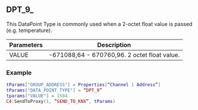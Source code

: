 ## DPT\_9\_

This DataPoint Type is commonly used when a 2-octet float value is passed (e.g. temperature).


| Parameters  | Description |
| --- | --- |
| VALUE | -671088,64 - 670760,96. 2 octet float value. |


### Example

```lua
tParams["GROUP_ADDRESS"] = Properties[“Channel 1 Address”]
tParams["DATA_POINT_TYPE"] = “DPT_9”
tparams["VALUE"] = 1584
C4:SendToProxy(1, ”SEND_TO_KNX”, tParams)
```
